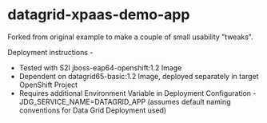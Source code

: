 # datagrid-xpaas-demo-app

Forked from original example to make a couple of small usability "tweaks".

Deployment instructions -
* Tested with S2I jboss-eap64-openshift:1.2 Image
* Dependent on datagrid65-basic:1.2 Image, deployed separately in target OpenShift Project
* Requires additional Environment Variable in Deployment Configuration - JDG_SERVICE_NAME=DATAGRID_APP (assumes default naming conventions for Data Grid Deployment used)
